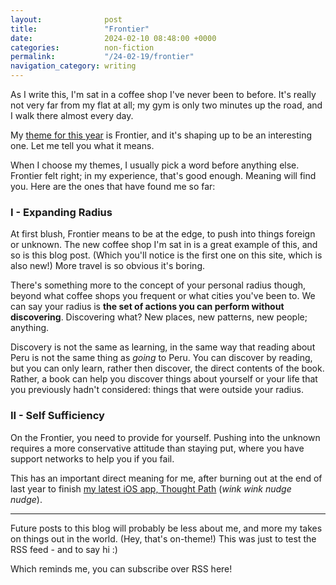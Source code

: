 ```yaml
---
layout: 			 post
title:  			 "Frontier"
date:   			 2024-02-10 08:48:00 +0000
categories: 		 non-fiction
permalink:  		 "/24-02-19/frontier"
navigation_category: writing
---
```


As I write this, I'm sat in a coffee shop I've never been to before. It's really not very far from my flat at all; my gym is only two minutes up the road, and I walk there almost every day.

My [theme for this year](https://www.youtube.com/watch?v=NVGuFdX5guE) is Frontier, and it's shaping up to be an interesting one. Let me tell you what it means.

When I choose my themes, I usually pick a word before anything else. Frontier felt right; in my experience, that's good enough. Meaning will find you. Here are the ones that have found me so far:

### I - Expanding Radius

At first blush, Frontier means to be at the edge, to push into things foreign or unknown. The new coffee shop I'm sat in is a great example of this, and so is this blog post. (Which you'll notice is the first one on this site, which is also new!) More travel is so obvious it's boring.

There's something more to the concept of your personal radius though, beyond what coffee shops you frequent or what cities you've been to. We can say your radius is **the set of actions you can perform without discovering**. Discovering what? New places, new patterns, new people; anything.

Discovery is not the same as learning, in the same way that reading about Peru is not the same thing as *going* to Peru. You can discover by reading, but you can only learn, rather then discover, the direct contents of the book. Rather, a book can help you discover things about yourself or your life that you previously hadn't considered: things that were outside your radius.

### II - Self Sufficiency

On the Frontier, you need to provide for yourself. Pushing into the unknown requires a more conservative attitude than staying put, where you have support networks to help you if you fail.

This has an important direct meaning for me, after burning out at the end of last year to finish [my latest iOS app, Thought Path](/portfolio/thought-path) (*wink wink nudge nudge*). 

***

Future posts to this blog will probably be less about me, and more my takes on things out in the world. (Hey, that's on-theme!) This was just to test the RSS feed - and to say hi :)

Which reminds me, you can subscribe over RSS here!

